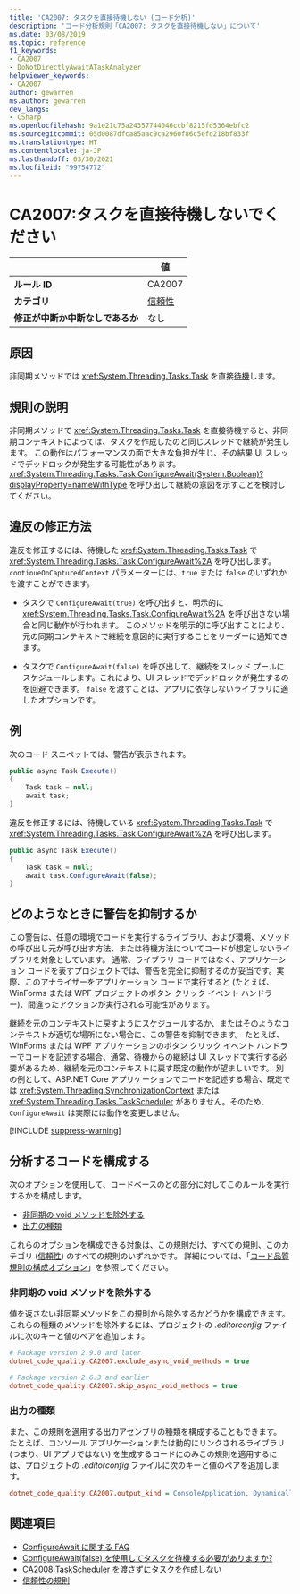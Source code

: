 ```yaml
---
title: 'CA2007: タスクを直接待機しない (コード分析)'
description: 'コード分析規則「CA2007: タスクを直接待機しない」について'
ms.date: 03/08/2019
ms.topic: reference
f1_keywords:
- CA2007
- DoNotDirectlyAwaitATaskAnalyzer
helpviewer_keywords:
- CA2007
author: gewarren
ms.author: gewarren
dev_langs:
- CSharp
ms.openlocfilehash: 9a1e21c75a24357744046ccbf8215fd5364ebfc2
ms.sourcegitcommit: 05d0087dfca85aac9ca2960f86c5efd218bf833f
ms.translationtype: HT
ms.contentlocale: ja-JP
ms.lasthandoff: 03/30/2021
ms.locfileid: "99754772"
---
```

# <a name="ca2007-do-not-directly-await-a-task"></a>CA2007:タスクを直接待機しないでください

| | 値 |
|-|-|
| **ルール ID** |CA2007|
| **カテゴリ** |[信頼性](reliability-warnings.md)|
| **修正が中断か中断なしであるか** |なし|

## <a name="cause"></a>原因

非同期メソッドでは <xref:System.Threading.Tasks.Task> を直接[待機](../../../csharp/language-reference/operators/await.md)します。

## <a name="rule-description"></a>規則の説明

非同期メソッドで <xref:System.Threading.Tasks.Task> を直接待機すると、非同期コンテキストによっては、タスクを作成したのと同じスレッドで継続が発生します。 この動作はパフォーマンスの面で大きな負担が生じ、その結果 UI スレッドでデッドロックが発生する可能性があります。 <xref:System.Threading.Tasks.Task.ConfigureAwait(System.Boolean)?displayProperty=nameWithType> を呼び出して継続の意図を示すことを検討してください。

## <a name="how-to-fix-violations"></a>違反の修正方法

違反を修正するには、待機した <xref:System.Threading.Tasks.Task> で <xref:System.Threading.Tasks.Task.ConfigureAwait%2A> を呼び出します。 `continueOnCapturedContext` パラメーターには、`true` または `false` のいずれかを渡すことができます。

- タスクで `ConfigureAwait(true)` を呼び出すと、明示的に <xref:System.Threading.Tasks.Task.ConfigureAwait%2A> を呼び出さない場合と同じ動作が行われます。 このメソッドを明示的に呼び出すことにより、元の同期コンテキストで継続を意図的に実行することをリーダーに通知できます。

- タスクで `ConfigureAwait(false)` を呼び出して、継続をスレッド プールにスケジュールします。これにより、UI スレッドでデッドロックが発生するのを回避できます。 `false` を渡すことは、アプリに依存しないライブラリに適したオプションです。

## <a name="example"></a>例

次のコード スニペットでは、警告が表示されます。

```csharp
public async Task Execute()
{
    Task task = null;
    await task;
}
```

違反を修正するには、待機している <xref:System.Threading.Tasks.Task> で <xref:System.Threading.Tasks.Task.ConfigureAwait%2A> を呼び出します。

```csharp
public async Task Execute()
{
    Task task = null;
    await task.ConfigureAwait(false);
}
```

## <a name="when-to-suppress-warnings"></a>どのようなときに警告を抑制するか

この警告は、任意の環境でコードを実行するライブラリ、および環境、メソッドの呼び出し元が呼び出す方法、または待機方法についてコードが想定しないライブラリを対象としています。 通常、ライブラリ コードではなく、アプリケーション コードを表すプロジェクトでは、警告を完全に抑制するのが妥当です。実際、このアナライザーをアプリケーション コードで実行すると (たとえば、WinForms または WPF プロジェクトのボタン クリック イベント ハンドラー)、間違ったアクションが実行される可能性があります。

継続を元のコンテキストに戻すようにスケジュールするか、またはそのようなコンテキストが適切な場所にない場合に、この警告を抑制できます。 たとえば、WinForms または WPF アプリケーションのボタン クリック イベント ハンドラーでコードを記述する場合、通常、待機からの継続は UI スレッドで実行する必要があるため、継続を元のコンテキストに戻す既定の動作が望ましいです。 別の例として、ASP.NET Core アプリケーションでコードを記述する場合、既定では <xref:System.Threading.SynchronizationContext> または <xref:System.Threading.Tasks.TaskScheduler> がありません。そのため、`ConfigureAwait` は実際には動作を変更しません。

[!INCLUDE [suppress-warning](../../../../includes/code-analysis/suppress-warning.md)]

## <a name="configure-code-to-analyze"></a>分析するコードを構成する

次のオプションを使用して、コードベースのどの部分に対してこのルールを実行するかを構成します。

- [非同期の void メソッドを除外する](#exclude-async-void-methods)
- [出力の種類](#output-kind)

これらのオプションを構成できる対象は、この規則だけ、すべての規則、このカテゴリ ([信頼性](reliability-warnings.md)) のすべての規則のいずれかです。 詳細については、「[コード品質規則の構成オプション](../code-quality-rule-options.md)」を参照してください。

### <a name="exclude-async-void-methods"></a>非同期の void メソッドを除外する

値を返さない非同期メソッドをこの規則から除外するかどうかを構成できます。 これらの種類のメソッドを除外するには、プロジェクトの *.editorconfig* ファイルに次のキーと値のペアを追加します。

```ini
# Package version 2.9.0 and later
dotnet_code_quality.CA2007.exclude_async_void_methods = true

# Package version 2.6.3 and earlier
dotnet_code_quality.CA2007.skip_async_void_methods = true
```

### <a name="output-kind"></a>出力の種類

また、この規則を適用する出力アセンブリの種類を構成することもできます。 たとえば、コンソール アプリケーションまたは動的にリンクされるライブラリ (つまり、UI アプリではない) を生成するコードにのみこの規則を適用するには、プロジェクトの *.editorconfig* ファイルに次のキーと値のペアを追加します。

```ini
dotnet_code_quality.CA2007.output_kind = ConsoleApplication, DynamicallyLinkedLibrary
```

## <a name="see-also"></a>関連項目

- [ConfigureAwait に関する FAQ](https://devblogs.microsoft.com/dotnet/configureawait-faq/)
- [ConfigureAwait(false) を使用してタスクを待機する必要がありますか?](https://github.com/Microsoft/vs-threading/blob/master/doc/cookbook_vs.md#should-i-await-a-task-with-configureawaitfalse)
- [CA2008:TaskScheduler を渡さずにタスクを作成しない](ca2008.md)
- [信頼性の規則](reliability-warnings.md)
